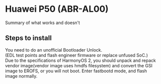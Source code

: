 # Huawei P50 (ABR-AL00)

Summary of what works and doesn't

## Steps to install

You need to do an unofficial Bootloader Unlock.  
(EDL test points and flash engineer firmware or replace unfused SoC.)  
Due to the specifications of HarmonyOS 2, you should unpack and repack vendor image(vendor image uses hmdfs filesystem) and convert the GSI image to EROFS, or you will not boot.
Enter fastbootd mode, and flash image normally.